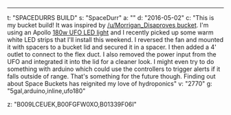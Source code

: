 ---
t: "SPACEDURRS BUILD"
s: "SpaceDurr"
a: ""
d: "2016-05-02"
c: "This is my bucket build! It was inspired by <a href='/u/morrigan_disapproves'>/u/Morrigan_Disaproves bucket</a>. I'm using an Apollo <a href='https://amzn.to/36NO5zr'>180w UFO LED light</a> and I recently picked up some warm white LED strips that I'll install this weekend. I reversed the fan and mounted it with spacers to a bucket lid and secured it in a spacer. I then added a 4' outlet to connect to the flex duct. I also removed the power input from the UFO and integrated it into the lid for a cleaner look.
  I might even try to do something with arduino which could use the controllers to trigger alerts if it falls outside of range. That's something for the future though. Finding out about Space Buckets has reignited my love of hydroponics"
v: "2770"
g: "5gal,arduino,inline,ufo180"

z: "B009LCEUEK,B00FGFW0XO,B01339F06I"
